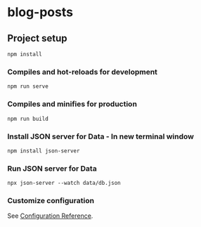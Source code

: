# blog-posts

## Project setup
```
npm install
```

### Compiles and hot-reloads for development
```
npm run serve
```

### Compiles and minifies for production
```
npm run build
```

### Install JSON server for Data  - In new terminal window
```
npm install json-server
```

### Run JSON server for Data
```
npx json-server --watch data/db.json
```

### Customize configuration
See [Configuration Reference](https://cli.vuejs.org/config/).
